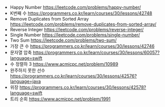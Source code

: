 * Happy Number https://leetcode.com/problems/happy-number/
* K번째 수 https://programmers.co.kr/learn/courses/30/lessons/42748
* Remove Duplicates from Sorted Array https://leetcode.com/problems/remove-duplicates-from-sorted-array/
* Reverse Integer https://leetcode.com/problems/reverse-integer/
* Single Number https://leetcode.com/problems/single-number/
* Two Sum https://leetcode.com/problems/two-sum/
* 가장 큰 수 https://programmers.co.kr/learn/courses/30/lessons/42746
* 문자열 압축 https://programmers.co.kr/learn/courses/30/lessons/60057?language=swift
* 수 정렬하 3 https://www.acmicpc.net/problem/10989
* 완주하지 못한 선수 https://programmers.co.kr/learn/courses/30/lessons/42576?language=java
* 위장 https://programmers.co.kr/learn/courses/30/lessons/42578?language=swift
* 트리 순회 https://www.acmicpc.net/problem/1991
